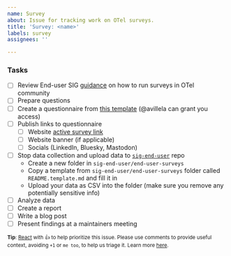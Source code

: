 ```yaml
---
name: Survey
about: Issue for tracking work on OTel surveys. 
title: 'Survey: <name>'
labels: survey
assignees: ''

---
```

<!-- Please remember to change the title of this issue – change <name> to the name of your survey. -->

### Tasks
- [ ] Review End-user SIG [guidance](https://github.com/open-telemetry/sig-end-user/tree/main/end-user-surveys) on how to run surveys in OTel community
- [ ] Prepare questions
- [ ] Create a questionnaire from [this template](https://docs.google.com/forms/d/1NsOBVcajq3tm4wDrZTt-5bEG5pR3YfK2yccFGVqVzWI/edit) (@avillela can grant you access)
- [ ] Publish links to questionnaire
   - [ ] Website [active survey link](https://github.com/open-telemetry/opentelemetry.io/blob/main/content/en/community/end-user/feedback-survey.md?plain=1) 
   - [ ] Website banner (if applicable)
   - [ ] Socials (LinkedIn, Bluesky, Mastodon)
- [ ] Stop data collection and upload data to [`sig-end-user`](https://github.com/open-telemetry/sig-end-user) repo
   - Create a new folder in `sig-end-user/end-user-surveys`
   - Copy a template from `sig-end-user/end-user-surveys` folder called `README.template.md` and fill it in
   - Upload your data as CSV into the folder (make sure you remove any potentially sensitive info)
- [ ] Analyze data
- [ ] Create a report
- [ ] Write a blog post
- [ ] Present findings at a maintainers meeting

<sub>**Tip**: [React](https://github.blog/news-insights/product-news/add-reactions-to-pull-requests-issues-and-comments/) with 👍 to help prioritize this issue. Please use comments to provide useful context, avoiding `+1` or `me too`, to help us triage it. Learn more [here](https://opentelemetry.io/community/end-user/issue-participation/).</sub>
